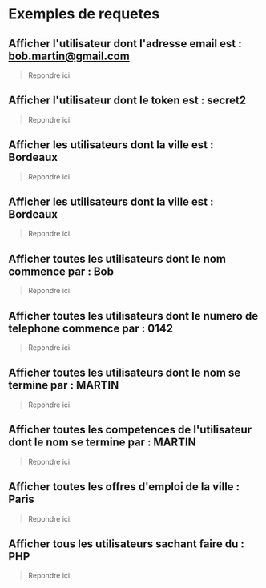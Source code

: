 # Exemples de requetes

## Afficher l'utilisateur dont l'adresse email est : bob.martin@gmail.com

> Repondre ici.

## Afficher l'utilisateur dont le token est : secret2

> Repondre ici.

## Afficher les utilisateurs dont la ville est : Bordeaux

> Repondre ici.

## Afficher les utilisateurs dont la ville est : Bordeaux

> Repondre ici.

## Afficher toutes les utilisateurs dont le nom commence par : Bob

> Repondre ici.

## Afficher toutes les utilisateurs dont le numero de telephone commence par : 0142

> Repondre ici.

## Afficher toutes les utilisateurs dont le nom se termine par : MARTIN

> Repondre ici.

## Afficher toutes les competences de l'utilisateur dont le nom se termine par : MARTIN

> Repondre ici.

## Afficher toutes les offres d'emploi de la ville : Paris

> Repondre ici.

## Afficher tous les utilisateurs sachant faire du : PHP

> Repondre ici.
